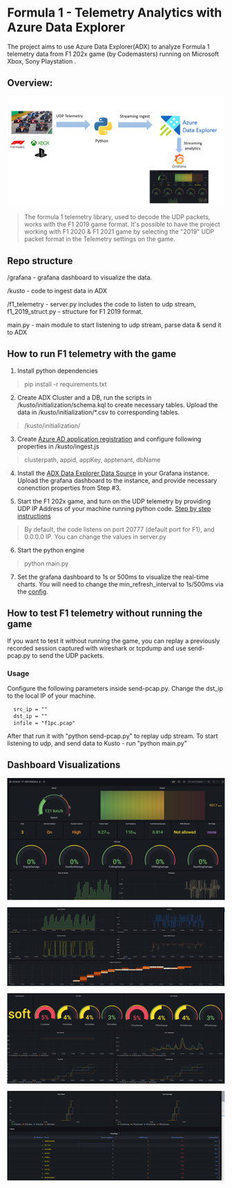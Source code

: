 # Formula 1 - Telemetry Analytics with Azure Data Explorer

The project aims to use Azure Data Explorer(ADX) to analyze Formula 1 telemetry data from F1 202x game (by Codemasters) running on Microsoft Xbox, Sony Playstation .

## Overview:

![Arch](./images/architecture.png)

> The formula 1 telemetry library, used to decode the UDP packets, works with the F1 2019 game format. It's possible to have the project working with F1 2020 & F1 2021 game by selecting the "2019" UDP packet format in the Telemetry settings on the game.


## Repo structure

/grafana - grafana dashboard to visualize the data.

/kusto - code to ingest data in ADX

/f1_telemetry  - server.py includes the code to listen to udp stream, f1_2019_struct.py - structure for F1 2019 format.

main.py - main module to start listening to udp stream, parse data & send it to ADX


## How to run F1 telemetry with the game

1. Install python dependencies 

> pip install -r requirements.txt

2. Create ADX Cluster and a DB, run the scripts in /kusto/initialization/schema.kql to create necessary tables. Upload the data in /kusto/initialization/*.csv to corresponding tables.

> /kusto/initialization/

3. Create [Azure AD application registration](https://docs.microsoft.com/en-us/azure/data-explorer/provision-azure-ad-app) and configure following properties in /kusto/ingest.js
> clusterpath, appid, appKey, apptenant, dbName 

4. Install the [ADX Data Explorer Data Source](https://grafana.com/grafana/plugins/grafana-azure-data-explorer-datasource/) in your Grafana instance. Upload the grafana dashboard to the instance, and provide necessary conenction properties from Step #3.

5. Start the F1 202x game, and turn on the UDP telemetry by providing UDP IP Address of your machine running python code. [Step by step instructions](https://www.simracingtelemetry.com/help/F12020/)
> By default, the code listens on port 20777 (default port for F1), and 0.0.0.0 IP. You can change the values in server.py

6. Start the python engine

> python main.py

7. Set the grafana dashboard to 1s or 500ms to visualize the real-time charts. You will need to change the min_refresh_interval to 1s/500ms via the [config](https://grafana.com/docs/grafana/latest/administration/configuration/). 


## How to test F1 telemetry without running the game
If you want to test it without running the game, you can replay a previously
recorded session captured with wireshark or tcpdump and use send-pcap.py to send
the UDP packets. 

### Usage
Configure the following parameters inside send-pcap.py. Change the dst_ip to the local IP of your machine. 
```
  src_ip = ""
  dst_ip = ""
  infile = "f1pc.pcap"
```
After that run it with "python send-pcap.py" to replay udp stream.
To start listening to udp, and send data to Kusto - run "python main.py"

## Dashboard Visualizations

![visuals1](./images/dashboard_1.png)

![visuals2](./images/dashboard_2.png)

![visuals3](./images/dashboard_4.png)

![visuals4](./images/dashboard_3.png)
